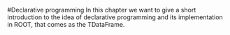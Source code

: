 #Declarative programming
In this chapter we want to give a short introduction to the idea of declarative programming and its implementation in ROOT, that comes as the TDataFrame.
